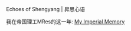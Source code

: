 Echoes of Shengyang | 昇思心语

我在帝国理工MRes的这一年: [My Imperial Memory](https://github.com/shengyangzhuang/Echoes-of-Shengyang-/blob/main/MyImperialMemory)
